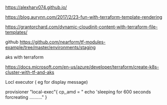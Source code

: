 https://alexharv074.github.io/

https://blog.aurynn.com/2017/2/23-fun-with-terraform-template-rendering

https://grantorchard.com/dynamic-cloudinit-content-with-terraform-file-templates/


github 
https://github.com/nearform/tf-modules-example/tree/master/environments/staging

aks with terraform

https://docs.microsoft.com/en-us/azure/developer/terraform/create-k8s-cluster-with-tf-and-aks



Locl executor ( eg for display message)

provisioner "local-exec"{
cp,,amd = " echo 'sleeping for 600 seconds forcreating .........."
}
